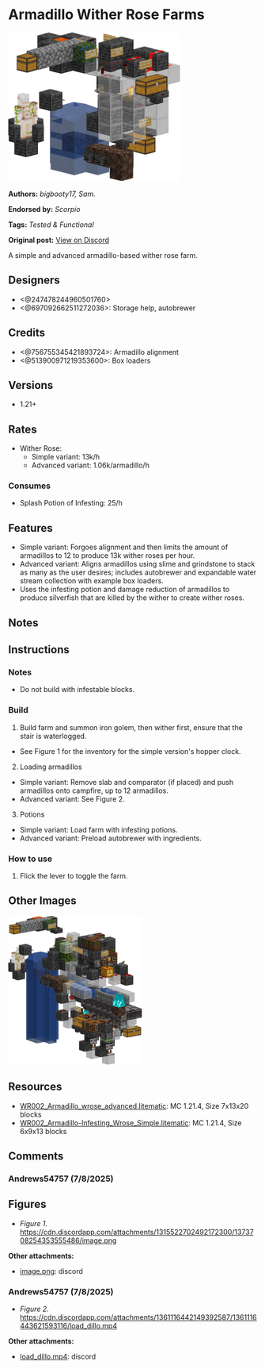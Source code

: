 # Armadillo Wither Rose Farms
<img alt="image.png" src="images/image.png?raw=1" height="300px">

**Authors:** *bigbooty17, Sam.*

**Endorsed by:** *Scorpio*

**Tags:** *Tested & Functional*

**Original post:** [View on Discord](https://discord.com/channels/913065809096638494/1392038539851731005)

A simple and advanced armadillo-based wither rose farm.
## Designers
- <@247478244960501760>
- <@697092662511272036>: Storage help, autobrewer
## Credits
- <@756755345421893724>: Armadillo alignment
- <@513900971219353600>: Box loaders
## Versions
- 1.21+
## Rates
- Wither Rose:
  - Simple variant: 13k/h
  - Advanced variant: 1.06k/armadillo/h
### Consumes
- Splash Potion of Infesting: 25/h

## Features
- Simple variant: Forgoes alignment and then limits the amount of armadillos to 12 to produce 13k wither roses per hour.
- Advanced variant: Aligns armadillos using slime and grindstone to stack as many as the user desires; includes autobrewer and expandable water stream collection with example box loaders.
- Uses the infesting potion and damage reduction of armadillos to produce silverfish that are killed by the wither to create wither roses.

## Notes
## Instructions
### Notes
- Do not build with infestable blocks.
### Build
1. Build farm and summon iron golem, then wither first, ensure that the stair is waterlogged.
  - See Figure 1 for the inventory for the simple version's hopper clock.
2. Loading armadillos
  - Simple variant: Remove slab and comparator (if placed) and push armadillos onto campfire, up to 12 armadillos.
  - Advanced variant: See Figure 2.
3. Potions
  - Simple variant: Load farm with infesting potions.
  - Advanced variant: Preload autobrewer with ingredients.
### How to use
 1. Flick the lever to toggle the farm.

## Other Images
<img src="images/image_1.png?raw=1" height="300px">

## Resources
- [WR002_Armadillo_wrose_advanced.litematic](attachments/WR002_Armadillo_wrose_advanced.litematic): MC 1.21.4, Size 7x13x20 blocks
- [WR002_Armadillo-Infesting_Wrose_Simple.litematic](attachments/WR002_Armadillo-Infesting_Wrose_Simple.litematic): MC 1.21.4, Size 6x9x13 blocks

## Comments

### Andrews54757 (7/8/2025)
## Figures
- *Figure 1.* https://cdn.discordapp.com/attachments/1315522702492172300/1373708254353555486/image.png

**Other attachments:**
- [image.png](comments_attachments/1373708254353555486-image.png): discord


### Andrews54757 (7/8/2025)
- *Figure 2.* https://cdn.discordapp.com/attachments/1361116442149392587/1361116443621593116/load_dillo.mp4

**Other attachments:**
- [load_dillo.mp4](comments_attachments/1361116443621593116-load_dillo.mp4): discord

